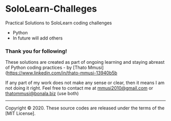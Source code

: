 # SoloLearn-Challeges
Practical Solutions to SoloLearn coding challenges 

- Python
- In future will add others

### Thank you for following!

These solutions are created as part of ongoing learning and staying abreast of Python coding practices - 
by [Thato Mmusi](https://www.linkedin.com/in/thato-mmusi-13940b5b 

If any part of my work does not make any sense or clear, then it means I am not doing it right. Feel free to contact me at mmusi2010@gmail.com or thatommusi@bonala.biz (use both)

<hr>

Copyright &copy; 2020. These source codes are released under the terms of the [MIT License].
